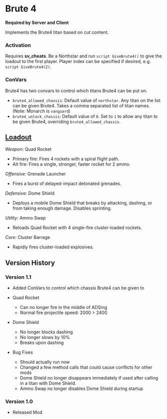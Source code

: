 # Brute 4

**Required by Server and Client**

Implements the Brute4 titan based on cut content.

### Activation

Requires **sv_cheats**. Be a Northstar and run `script GiveBrute4()` to give the loadout to the first player. Player index can be specified if desired, e.g. `script GiveBrute4(2)`.

### ConVars
Brute4 has two convars to control which titans Brute4 can be put on.

* `brute4_allowed_chassis`: Default value of `northstar`. Any titan on the list can be given Brute4. Takes a comma separated list of titan names. (Note: Monarch is `vanguard`)
* `brute4_unlock_chassis`: Default value of `0`. Set to `1` to allow any titan to be given Brute4, overriding `brute4_allowed_chassis`.

## [Loadout](https://youtu.be/enGWYx5sIws)
*Weapon*: Quad Rocket

* Primary fire: Fires 4 rockets with a spiral flight path.
* Alt fire: Fires a single, stronger, faster rocket for 2 ammo.

*Offensive*: Grenade Launcher

* Fires a burst of delayed-impact detonated grenades.

*Defensive*: Dome Shield

* Deploys a mobile Dome Shield that breaks by attacking, dashing, or from taking enough damage. Disables sprinting.

*Utility*: Ammo Swap

* Reloads Quad Rocket with 4 single-fire cluster-loaded rockets.

*Core*: Cluster Barrage

* Rapidly fires cluster-loaded explosives.

## Version History

### Version 1.1

* Added ConVars to control which chassis Brute4 can be given to

* Quad Rocket
  * Can no longer fire in the middle of ADSing
  * Normal fire projectile speed: 2000 > 2400

* Dome Shield
  * No longer blocks dashing 
  * No longer slows by 10%
  * Breaks upon dashing

* Bug Fixes
  * Should actually run now
  * Changed a few method calls that could cause conflicts for other mods
  * Dome Shield no longer disappears immediately if used after calling in a titan with Dome Shield.
  * Ammo Swap no longer disables Dome Shield during startup

### Version 1.0

* Released Mod